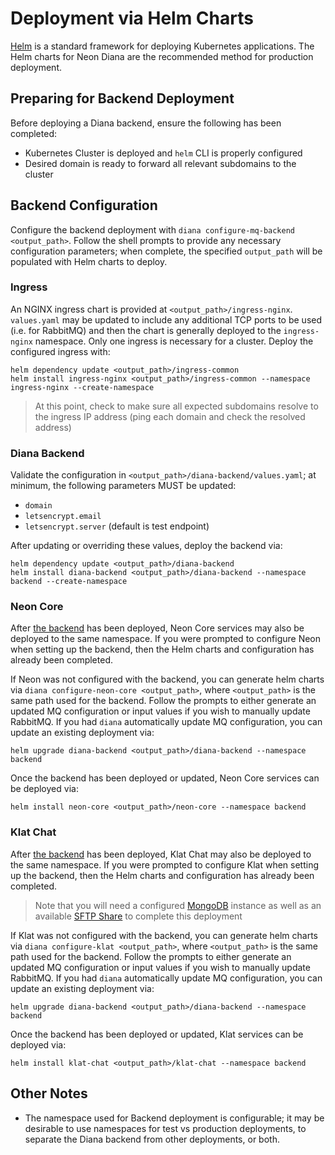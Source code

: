 # Deployment via Helm Charts
[Helm](https://helm.sh/) is a standard framework for deploying Kubernetes applications.
The Helm charts for Neon Diana are the recommended method for production deployment.

## Preparing for Backend Deployment
Before deploying a Diana backend, ensure the following has been completed:
- Kubernetes Cluster is deployed and `helm` CLI is properly configured
- Desired domain is ready to forward all relevant subdomains to the cluster

## Backend Configuration
Configure the backend deployment with 
`diana configure-mq-backend <output_path>`. Follow the shell prompts to 
provide any necessary configuration parameters; when complete, the specified
`output_path` will be populated with Helm charts to deploy.

### Ingress
An NGINX ingress chart is provided at `<output_path>/ingress-nginx`. `values.yaml`
may be updated to include any additional TCP ports to be used (i.e. for RabbitMQ)
and then the chart is generally deployed to the `ingress-nginx` namespace. Only
one ingress is necessary for a cluster. Deploy the configured ingress with:

```
helm dependency update <output_path>/ingress-common
helm install ingress-nginx <output_path>/ingress-common --namespace ingress-nginx --create-namespace
```
> At this point, check to make sure all expected subdomains resolve to the ingress
> IP address (ping each domain and check the resolved address)

### Diana Backend
Validate the configuration in `<output_path>/diana-backend/values.yaml`; at minimum,
the following parameters MUST be updated:
- `domain`
- `letsencrypt.email`
- `letsencrypt.server` (default is test endpoint)

After updating or overriding these values, deploy the backend via:

```
helm dependency update <output_path>/diana-backend
helm install diana-backend <output_path>/diana-backend --namespace backend --create-namespace
```

### Neon Core
After [the backend](#diana-backend) has been deployed, Neon Core services may also
be deployed to the same namespace. If you were prompted to configure Neon when setting
up the backend, then the Helm charts and configuration has already been completed.

If Neon was not configured with the backend, you can generate helm charts via
`diana configure-neon-core <output_path>`, where `<output_path>` is the same
path used for the backend. Follow the prompts to either generate an updated MQ
configuration or input values if you wish to manually update RabbitMQ. If you
had `diana` automatically update MQ configuration, you can update an existing
deployment via:
```
helm upgrade diana-backend <output_path>/diana-backend --namespace backend
```

Once the backend has been deployed or updated, Neon Core services can be deployed via:

```
helm install neon-core <output_path>/neon-core --namespace backend
```

### Klat Chat
After [the backend](#diana-backend) has been deployed, Klat Chat may also
be deployed to the same namespace. If you were prompted to configure Klat when setting
up the backend, then the Helm charts and configuration has already been completed.
> Note that you will need a configured [MongoDB](https://www.mongodb.com/) 
> instance as well as an available [SFTP Share](https://www.digitalocean.com/community/tutorials/how-to-use-sftp-to-securely-transfer-files-with-a-remote-server) 
> to complete this deployment

If Klat was not configured with the backend, you can generate helm charts via
`diana configure-klat <output_path>`, where `<output_path>` is the same
path used for the backend. Follow the prompts to either generate an updated MQ
configuration or input values if you wish to manually update RabbitMQ. If you
had `diana` automatically update MQ configuration, you can update an existing
deployment via:
```
helm upgrade diana-backend <output_path>/diana-backend --namespace backend
```

Once the backend has been deployed or updated, Klat services can be deployed via:

```
helm install klat-chat <output_path>/klat-chat --namespace backend
```


## Other Notes
- The namespace used for Backend deployment is configurable; it may be desirable
  to use namespaces for test vs production deployments, to separate the Diana
  backend from other deployments, or both.